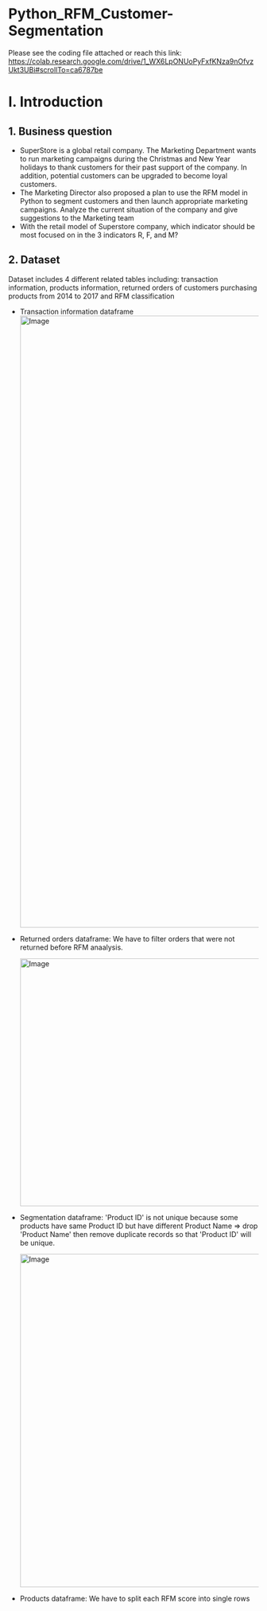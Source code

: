 # Python_RFM_Customer-Segmentation
Please see the coding file attached or reach this link: https://colab.research.google.com/drive/1_WX6LpONUoPyFxfKNza9nOfvzUkt3UBi#scrollTo=ca6787be

# I. Introduction
## 1. Business question
- SuperStore is a global retail company. The Marketing Department wants to run marketing campaigns during the Christmas and New Year holidays to thank customers for their past support of the company. In addition, potential customers can be upgraded to become loyal customers.
- The Marketing Director also proposed a plan to use the RFM model in Python to segment customers and then launch appropriate marketing campaigns. Analyze the current situation of the company and give suggestions to the Marketing team
- With the retail model of Superstore company, which indicator should be most focused on in the 3 indicators R, F, and M?
## 2. Dataset
Dataset includes 4 different related tables including: transaction information, products information, returned orders of customers purchasing products from 2014 to 2017 and RFM classification

- Transaction information dataframe
  <img width="1230" alt="Image" src="https://github.com/user-attachments/assets/b58db1d4-5519-44f2-b4a9-a114a0be0e05" />[](url)

- Returned orders dataframe: We have to filter orders that were not returned before RFM anaalysis.

  <img width="498" alt="Image" src="https://github.com/user-attachments/assets/f9214240-9de9-44fd-9608-28f120b33289" />

- Segmentation dataframe: 'Product ID' is not unique because some products have same Product ID but have different Product Name => drop 'Product Name' then remove duplicate records so that 'Product ID' will be unique.

  <img width="670" alt="Image" src="https://github.com/user-attachments/assets/419d0b45-ac5e-4d55-a0c7-502fbf7e8065" />

- Products dataframe: We have to split each RFM score into single rows


